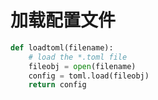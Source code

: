 # 加载配置文件

``` python
def loadtoml(filename):
    # load the *.toml file 
    fileobj = open(filename)
    config = toml.load(fileobj)
    return config
```